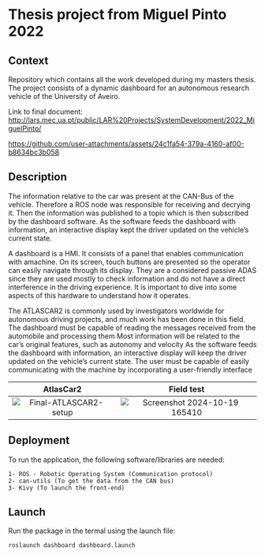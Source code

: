 # Thesis project from Miguel Pinto 2022

## Context

Repository which contains all the work developed during my masters thesis. The project consists of a dynamic dashboard for an autonomous research vehicle of the University of Aveiro.

Link to final document: http://lars.mec.ua.pt/public/LAR%20Projects/SystemDevelopment/2022_MiguelPinto/

https://github.com/user-attachments/assets/24c1fa54-379a-4160-af00-b8634bc3b058

## Description
The information relative to the car was present at the CAN-Bus of the vehicle. Therefore a ROS node was responsible for receiving and decrying it. Then the information was published to a topic which is then subscribed by the dashboard software. As the software feeds the dashboard with information, an interactive display kept the driver updated on the vehicle’s current state. 

A dashboard is a HMI. It consists of a panel that enables communication with amachine. On its screen, touch buttons are presented so the operator can easily navigate through its display. They are a considered passive ADAS since they are used mostly to check information and do not have a direct interference in the driving experience. It is important to dive into some aspects of this hardware to understand how it operates.

The ATLASCAR2 is commonly used by investigators worldwide for autonomous driving projects, and much work has been done in this field. The dashboard must be capable of reading the messages received from the automobile and processing them Most information will be related to the car’s original features, such
as autonomy and velocity As the software feeds the dashboard with information, an interactive display will keep the driver updated on the vehicle’s current state. The user must be capable of easily communicating with the machine by incorporating a user-friendly interface

AtlasCar2             |  Field test
:-------------------------:|:-------------------------:
![Final-ATLASCAR2-setup](https://github.com/user-attachments/assets/dc30f2cb-7cc8-4a2e-a729-0749d2315579)  |  ![Screenshot 2024-10-19 165410](https://github.com/user-attachments/assets/315ea002-afc0-47ae-9249-845a2375864c)

## Deployment

To run the application, the following software/libraries are needed:

```
1- ROS - Robotic Operating System (Communication protocol)
2- can-utils (To get the data from the CAN bus)
3- Kivy (To launch the front-end)
```

## Launch

Run the package in the termal using the launch file:

```
roslaunch dashboard dashboard.launch
```



